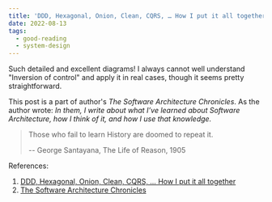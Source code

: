 ```yaml
---
title: 'DDD, Hexagonal, Onion, Clean, CQRS, … How I put it all together'
date: 2022-08-13
tags:
  - good-reading
  - system-design
---
```


Such detailed and excellent diagrams! I always cannot well understand "Inversion
of control" and apply it in real cases, though it seems pretty straightforward.

This post is a part of author's _The Software Architecture Chronicles_. As the
author wrote: _In them, I write about what I’ve learned about Software
Architecture, how I think of it, and how I use that knowledge._

> Those who fail to learn History are doomed to repeat it.
>
> -- George Santayana, The Life of Reason, 1905

References:

1. [DDD, Hexagonal, Onion, Clean, CQRS, … How I put it all together](https://herbertograca.com/2017/11/16/explicit-architecture-01-ddd-hexagonal-onion-clean-cqrs-how-i-put-it-all-together/)
2. [The Software Architecture Chronicles](https://herbertograca.com/2017/07/03/the-software-architecture-chronicles/)
